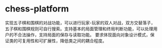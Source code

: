 # chess-platform
实现五子棋和围棋的对战功能，可以进行玩家-玩家的双人对战，双方交替落子，五子棋和围棋规则可自行搜索。支持基本的局面管理和终局判断功能，可以处理用户的不合法操作，支持局面的保存与读取功能。 要求体现面向对象设计模式，保证类的可复用性和可扩展性，降低类之间的耦合程度。
